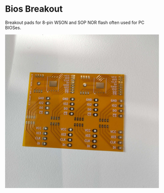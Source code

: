 
# Bios Breakout

Breakout pads for 8-pin WSON and SOP NOR flash often used for PC BIOSes.

![Image of PCB](img/photo.jpg)
